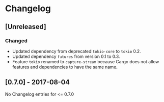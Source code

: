 # Changelog

## [Unreleased]

### Changed

- Updated dependency from deprecated `tokio-core` to `tokio` 0.2.
- Updated dependency `futures` from version 0.1 to 0.3.
- Feature `tokio` renamed to `capture-stream` because Cargo does not allow
  features and dependencies to have the same name.

## [0.7.0] - 2017-08-04

No Changelog entries for <= 0.7.0
